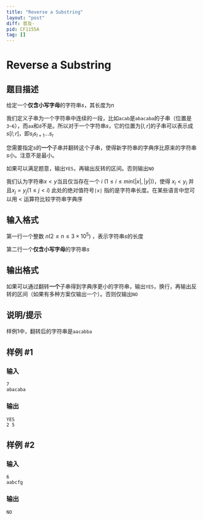 ```yaml
---
title: "Reverse a Substring"
layout: "post"
diff: 普及-
pid: CF1155A
tag: []
---
```


# Reverse a Substring

## 题目描述

给定一个**仅含小写字母**的字符串$s$，其长度为$n$

我们定义子串为一个字符串中连续的一段，比如```acab```是```abacaba```的子串（位置是```3~6```），而```aa```和```d```不是。所以对于一个字符串$s$，它的位置为$[l,r]$的子串可以表示成$s[l;r]$，即$s_ls_{l+1}...s_r$

您需要指定$s$的**一个**子串并翻转这个子串，使得新字符串的字典序比原来的字符串$s$小。注意不是最小。

如果可以满足题意，输出```YES```，再输出反转的区间。否则输出```NO```

我们认为字符串$x<y$当且仅当存在一个 $i$ $(1 \leq i\leq min(|x| ,|y|))$，使得 $x_i < y_i$ 并且$x_j =y_j (1 \leq j < i)$ 此处的绝对值符号```|x|``` 指的是字符串长度。在某些语言中您可以用 $<$ 运算符比较字符串字典序

## 输入格式

第一行一个整数 $n(2\leq n \leq 3\times10^5)$ ，表示字符串$s$的长度

第二行一个**仅含小写字母**的字符串$s$

## 输出格式

如果可以通过翻转**一个**子串得到字典序更小的字符串，输出```YES```，换行，再输出反转的区间（如果有多种方案仅输出一个）。否则仅输出```NO```

## 说明/提示

样例$1$中，翻转后的字符串是```aacabba```

## 样例 #1

### 输入

```
7
abacaba

```

### 输出

```
YES
2 5

```

## 样例 #2

### 输入

```
6
aabcfg

```

### 输出

```
NO

```

